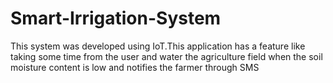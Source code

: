 # Smart-Irrigation-System
This system was developed using IoT.This application has a feature like taking some time from the user and water the agriculture field when the soil moisture content is low and notifies the farmer through SMS
